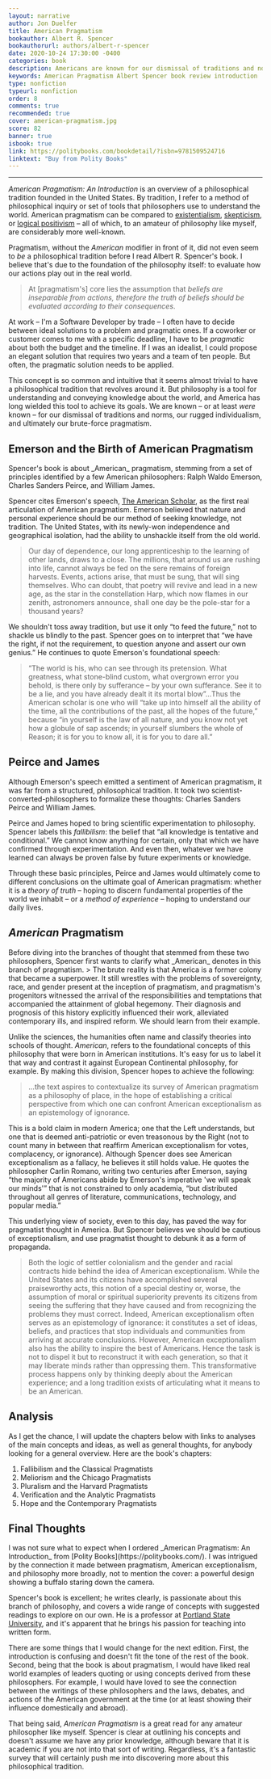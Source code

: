 ```yaml
---
layout: narrative
author: Jon Duelfer
title: American Pragmatism
bookauthor: Albert R. Spencer
bookauthorurl: authors/albert-r-spencer
date: 2020-10-24 17:30:00 -0400
categories: book
description: Americans are known for our dismissal of traditions and norms, our rugged individualism, and our pragmatism. But, what is pragmatism? Albert R. Spencer surveys the philosphical tradition and how it relates to our understanding of American exceptionalism.
keywords: American Pragmatism Albert Spencer book review introduction
type: nonfiction
typeurl: nonfiction
order: 8
comments: true
recommended: true
cover: american-pragmatism.jpg
score: 82
banner: true
isbook: true
link: https://politybooks.com/bookdetail/?isbn=9781509524716
linktext: "Buy from Polity Books"
---
```

<hr/>

_American Pragmatism: An Introduction_ is an overview of a philosophical tradition founded in the United States. By tradition, I refer to a method of philosophical inquiry or set of tools that philosophers use to understand the world. American pragmatism can be compared to [existentialism](https://en.wikipedia.org/wiki/Existentialism), [skepticism](https://en.wikipedia.org/wiki/Skepticism), or [logical positivism](https://en.wikipedia.org/wiki/Logical_positivism) – all of which, to an amateur of philosophy like myself, are considerably more well-known.

Pragmatism, without the _American_ modifier in front of it, did not even seem to _be_ a philosophical tradition before I read Albert R. Spencer's book. I believe that's due to the foundation of the philosophy itself: to evaluate how our actions play out in the real world.
> At [pragmatism's] core lies the assumption that _beliefs are inseparable from actions, therefore the truth of beliefs should be evaluated according to their consequences_.

At work – I'm a Software Developer by trade – I often have to decide between ideal solutions to a problem and pragmatic ones. If a coworker or customer comes to me with a specific deadline, I have to be _pragmatic_ about both the budget and the timeline. If I was an idealist, I could propose an elegant solution that requires two years and a team of ten people. But often, the pragmatic solution needs to be applied.

This concept is so common and intuitive that it seems almost trivial to have a philosophical tradition that revolves around it. But philosophy is a tool for understanding and conveying knowledge about the world, and America has long wielded this tool to achieve its goals. We are known – or at least _were_ known – for our dismissal of traditions and norms, our rugged individualism, and ultimately our brute-force pragmatism.

<h2><strong>Emerson and the Birth of American Pragmatism</strong></h2>
Spencer's book is about _American_ pragmatism, stemming from a set of principles identified by a few American philosophers: Ralph Waldo Emerson, Charles Sanders Peirce, and William James.

Spencer cites Emerson's speech, [The American Scholar](https://en.wikipedia.org/wiki/The_American_Scholar), as the first real articulation of American pragmatism. Emerson believed that nature and personal experience should be our method of seeking knowledge, not tradition. The United States, with its newly-won independence and geographical isolation, had the ability to unshackle itself from the old world.
> Our day of dependence, our long apprenticeship to the learning of other lands, draws to a close. The millions, that around us are rushing into life, cannot always be fed on the sere remains of foreign harvests. Events, actions arise, that must be sung, that will sing themselves. Who can doubt, that poetry will revive and lead in a new age, as the star in the constellation Harp, which now flames in our zenith, astronomers announce, shall one day be the pole-star for a thousand years?

We shouldn't toss away tradition, but use it only “to feed the future,” not to shackle us blindly to the past. Spencer goes on to interpret that “we have the right, if not the requirement, to question anyone and assert our own genius.” He continues to quote Emerson's foundational speech:
> “The world is his, who can see through its pretension. What greatness, what stone-blind custom, what overgrown error you behold, is there only by sufferance – by your own sufferance. See it to be a lie, and you have already dealt it its mortal blow”...Thus the American scholar is one who will “take up into himself all the ability of the time, all the contributions of the past, all the hopes of the future,” because “in yourself is the law of all nature, and you know not yet how a globule of sap ascends; in yourself slumbers the whole of Reason; it is for you to know all, it is for you to dare all.”

<h2><strong>Peirce and James</strong></h2>
Although Emerson's speech emitted a sentiment of American pragmatism, it was far from a structured, philosophical tradition. It took two scientist-converted-philosophers to formalize these thoughts: Charles Sanders Peirce and William James.

Peirce and James hoped to bring scientific experimentation to philosophy. Spencer labels this _fallibilism_: the belief that “all knowledge is tentative and conditional.” We cannot know anything for certain, only that which we have confirmed through experimentation. And even then, whatever we have learned can always be proven false by future experiments or knowledge.

Through these basic principles, Peirce and James would ultimately come to different conclusions on the ultimate goal of American pragmatism: whether it is a _theory of truth_ – hoping to discern fundamental properties of the world we inhabit – or a _method of experience_ – hoping to understand our daily lives.

<h2><strong><i>American</i> Pragmatism</strong></h2>
Before diving into the branches of thought that stemmed from these two philosophers, Spencer first wants to clarify what _American_ denotes in this branch of pragmatism.
> The brute reality is that America is a former colony that became a superpower. It still wrestles with the problems of sovereignty, race, and gender present at the inception of pragmatism, and pragmatism's progenitors witnessed the arrival of the responsibilities and temptations that accompanied the attainment of global hegemony. Their diagnosis and prognosis of this history explicitly influenced their work, alleviated contemporary ills, and inspired reform. We should learn from their example.

Unlike the sciences, the humanities often name and classify theories into schools of thought. _American_, refers to the foundational concepts of this philosophy that were born in American institutions. It's easy for us to label it that way and contrast it against European Continental philosophy, for example. By making this division, Spencer hopes to achieve the following:
> ...the text aspires to contextualize its survey of American pragmatism as a philosophy of place, in the hope of establishing a critical perspective from which one can confront American exceptionalism as an epistemology of ignorance.

This is a bold claim in modern America; one that the Left understands, but one that is deemed anti-patriotic or even treasonous by the Right (not to count many in between that reaffirm American exceptionalism for votes, complacency, or ignorance). Although Spencer does see American exceptionalism as a fallacy, he believes it still holds value. He quotes the philosopher Carlin Romano, writing two centuries after Emerson, saying “the majority of Americans abide by Emerson's imperative 'we will speak our minds'” that is not constrained to only academia, “but distributed throughout all genres of literature, communications, technology, and popular media.” 

This underlying view of society, even to this day, has paved the way for pragmatist thought in America. But Spencer believes we should be cautious of exceptionalism, and use pragmatist thought to debunk it as a form of propaganda.
> Both the logic of settler colonialism and the gender and racial contracts hide behind the idea of American exceptionalism. While the United States and its citizens have accomplished several praiseworthy acts, this notion of a special destiny or, worse, the assumption of moral or spiritual superiority prevents its citizens from seeing the suffering that they have caused and from recognizing the problems they must correct. Indeed, American exceptionalism often serves as an epistemology of ignorance: it constitutes a set of ideas, beliefs, and practices that stop individuals and communities from arriving at accurate conclusions. However, American exceptionalism also has the ability to inspire the best of Americans. Hence the task is not to dispel it but to reconstruct it with each generation, so that it may liberate minds rather than oppressing them. This transformative process happens only by thinking deeply about the American experience; and a long tradition exists of articulating what it means to be an American. 

<h2><strong>Analysis</strong></h2>
As I get the chance, I will update the chapters below with links to analyses of the main concepts and ideas, as well as general thoughts, for anybody looking for a general overview. Here are the book's chapters:

1. Fallibilism and the Classical Pragmatists
2. Meliorism and the Chicago Pragmatists
3. Pluralism and the Harvard Pragmatists
4. Verification and the Analytic Pragmatists
5. Hope and the Contemporary Pragmatists

<h2><strong>Final Thoughts</strong></h2>
I was not sure what to expect when I ordered _American Pragmatism: An Introduction_ from [Polity Books](https://politybooks.com/). I was intrigued by the connection it made between pragmatism, American exceptionalism, and philosophy more broadly, not to mention the cover: a powerful design showing a buffalo staring down the camera.

Spencer's book is excellent; he writes clearly, is passionate about this branch of philosophy, and covers a wide range of concepts with suggested readings to explore on our own. He is a professor at [Portland State University](https://www.pdx.edu/), and it's apparent that he brings his passion for teaching into written form.

There are some things that I would change for the next edition. First, the introduction is confusing and doesn't fit the tone of the rest of the book. Second, being that the book is about pragmatism, I would have liked real world examples of leaders quoting or using concepts derived from these philosophers. For example, I would have loved to see the connection between the writings of these philosophers and the laws, debates, and actions of the American government at the time (or at least showing their influence domestically and abroad).

That being said, _American Pragmatism_ is a great read for any amateur philosopher like myself. Spencer is clear at outlining his concepts and doesn't assume we have any prior knowledge, although beware that it is academic if you are not into that sort of writing. Regardless, it's a fantastic survey that will certainly push me into discovering more about this philosophical tradition.

